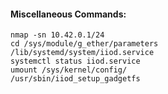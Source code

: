 #### Miscellaneous Commands:
`nmap -sn 10.42.0.1/24`  
`cd /sys/module/g_ether/parameters`  
`/lib/systemd/system/iiod.service`  
`systemctl status iiod.service`  
`umount /sys/kernel/config/`  
`/usr/sbin/iiod_setup_gadgetfs`  
